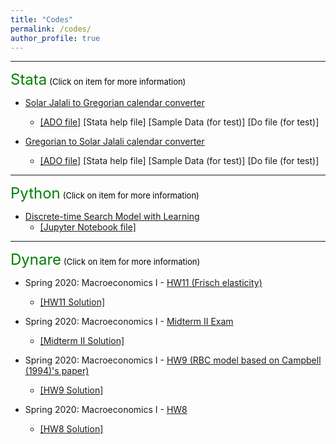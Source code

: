 ```yaml
---
title: "Codes"
permalink: /codes/
author_profile: true
---
```


---
<font size="5" color="green">Stata</font>
<font size="2" color="black">(Click on item for more information)</font>


- [Solar Jalali to Gregorian calendar converter](https://peymanshahidi.github.io/codes/jal2greg)
  - [[ADO file]](https://www.dropbox.com/s/ct3wpxx4357qrk4/jal2greg.ado?dl=0)
    [Stata help file]
    [Sample Data (for test)]
    [Do file (for test)]

- [Gregorian to Solar Jalali calendar converter](https://peymanshahidi.github.io/codes/greg2jal)
  - [[ADO file]](https://www.dropbox.com/s/1bjixzxoi3lo5ns/greg2jal.ado?dl=0)
    [Stata help file]
    [Sample Data (for test)]
    [Do file (for test)]

---
<font size="5" color="green">Python</font>
<font size="2" color="black">(Click on item for more information)</font>

- [Discrete-time Search Model with Learning](https://peymanshahidi.github.io/codes/searchwithlearning)
  - [[Jupyter Notebook file]](https://www.dropbox.com/s/lkkalblyygw2uus/Search_With_Learning.html?dl=0)

---
<font size="5" color="green">Dynare</font>
<font size="2" color="black">(Click on item for more information)</font>

- Spring 2020: Macroeconomics I - [HW11 (Frisch elasticity)](https://peymanshahidi.github.io/codes/dynare/macro_i_hw11)
  - [[HW11 Solution]](https://www.dropbox.com/s/i7k0zktywr1kmqf/pset11-solutions.pdf?dl=0)
    
- Spring 2020: Macroeconomics I - [Midterm II Exam](https://peymanshahidi.github.io/codes/dynare/macro_i_midterm2)
  - [[Midterm II Solution]](https://www.dropbox.com/s/ynfc43gmueg188z/Macro%20I%20-%20Midterm%20II%20-%20Dynare%20Solution.pdf?dl=0)

- Spring 2020: Macroeconomics I - [HW9 (RBC model based on Campbell (1994)'s paper)](https://peymanshahidi.github.io/codes/dynare/macro_i_hw9)
  - [[HW9 Solution]](https://www.dropbox.com/s/zajyamvau4wrps2/pset9-solutions.pdf?dl=0)

- Spring 2020: Macroeconomics I - [HW8](https://peymanshahidi.github.io/codes/dynare/macro_i_hw8) 
  - [[HW8 Solution]](https://www.dropbox.com/s/4qulf1ihx90qv4a/pset8-solution.pdf?dl=0)
